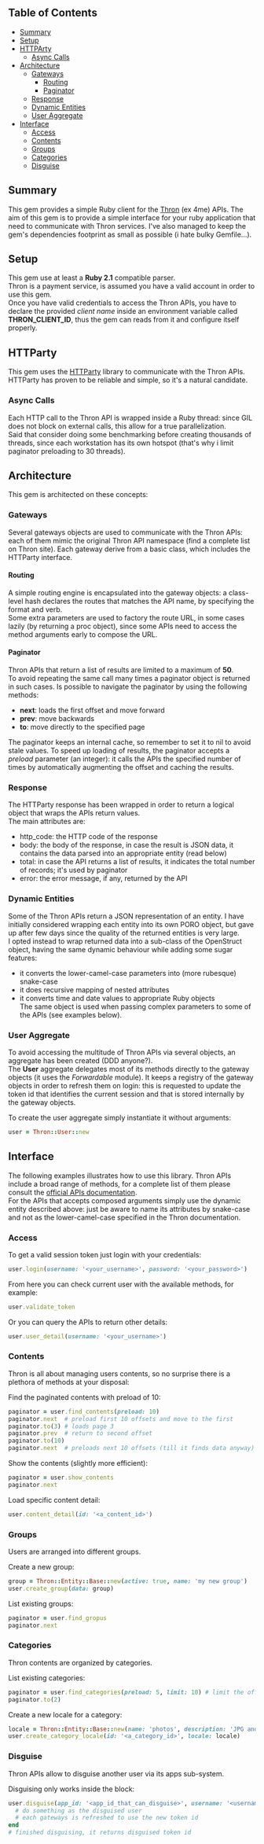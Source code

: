 ## Table of Contents
* [Summary](#summary)
* [Setup](#setup)
* [HTTPArty](#httparty)
  * [Async Calls](#async-calls)
* [Architecture](#architecture)
  * [Gateways](#gateways)
    * [Routing](#routing)
    * [Paginator](#paginator)
  * [Response](#response)
  * [Dynamic Entities](#dynamic-entities)
  * [User Aggregate](#user-aggregate)
* [Interface](#interface)
  * [Access](#access)
  * [Contents](#contents)
  * [Groups](#groups)
  * [Categories](#categories)
  * [Disguise](#disguise)

## Summary
This gem provides a simple Ruby client for the [Thron](https://developer.4me.it/index.php) (ex 4me) APIs.
The aim of this gem is to provide a simple interface for your ruby application
that need to communicate with Thron services. 
I've also managed to keep the gem's dependencies footprint as small as possible (i
hate bulky Gemfile...).

## Setup
This gem use at least a **Ruby 2.1** compatible parser.  
Thron is a payment service, is assumed you have a valid account in order to use this gem.  
Once you have valid credentials to access the Thron APIs, you have to declare
the provided *client name* inside an environment variable called **THRON_CLIENT_ID**, thus the gem can reads from it and configure itself properly.

## HTTParty
This gem uses the [HTTParty](https://github.com/jnunemaker/httparty) library to communicate with the Thron APIs.
HTTParty has proven to be reliable and simple, so it's a natural candidate.

### Async Calls
Each HTTP call to the Thron API is wrapped inside a Ruby thread: since GIL does not
block on external calls, this allow for a true parallelization.  
Said that consider doing some benchmarking before creating thousands of threads,
since each workstation has its own hotspot (that's why i limit paginator preloading
to 30 threads).

## Architecture
This gem is architected on these concepts:

### Gateways
Several gateways objects are used to communicate with the Thron APIs: each of them
mimic the original Thron API namespace (find a complete list on Thron site).
Each gateway derive from a basic class, which includes the HTTParty interface.

#### Routing
A simple routing engine is encapsulated into the gateway objects: a class-level
hash declares the routes that matches the API name, by specifying the
format and verb.  
Some extra parameters are used to factory the route URL, in some cases lazily (by returning a proc object), since some APIs need to access the method arguments early to compose the URL.

#### Paginator
Thron APIs that return a list of results are limited to a maximum of **50**.  
To avoid repeating the same call many times a paginator object is returned in such cases.
Is possible to navigate the paginator by using the following methods:
* **next**: loads the first offset and move forward
* **prev**: move backwards
* **to**: move directly to the specified page  

The paginator keeps an internal cache, so remember to set it to nil to avoid stale
values. 
To speed up loading of results, the paginator accepts a *preload* parameter (an integer): it calls the APIs the specified number of times by automatically augmenting the offset and caching the results.

### Response
The HTTParty response has been wrapped in order to return a logical object that wraps the APIs return values.  
The main attributes are:
* http_code: the HTTP code of the response
* body: the body of the response, in case the result is JSON data, it contains the data parsed into an appropriate entity (read below)
* total: in case the API returns a list of results, it indicates the total number of records; it's used by paginator
* error: the error message, if any, returned by the API

### Dynamic Entities
Some of the Thron APIs return a JSON representation of an entity. I have initially
considered wrapping each entity into its own PORO object, but gave up after few
days since the quality of the returned entities is very large.  
I opted instead to wrap returned data into a sub-class of the OpenStruct object, having the same
dynamic behaviour while adding some sugar features:
* it converts the lower-camel-case parameters into (more rubesque) snake-case
* it does recursive mapping of nested attributes
* it converts time and date values to appropriate Ruby objects  
The same object is used when passing complex parameters to some of the APIs (see examples below).

### User Aggregate
To avoid accessing the multitude of Thron APIs via several objects, an aggregate has been created (DDD anyone?).  
The **User** aggregate delegates most of its methods directly to the gateway objects (it uses the *Forwardable* module).
It keeps a registry of the gateway objects in order to refresh them on login: this
is requested to update the token id that identifies the current session and that is
stored internally by the gateway objects.

To create the user aggregate simply instantiate it without arguments:
```ruby
user = Thron::User::new
```

## Interface
The following examples illustrates how to use this library.
Thron APIs include a broad range of methods, for a complete list of them please  consult the [official APIs documentation](https://developer.thron.com/index.php).  
For the APIs that accepts composed arguments simply use the dynamic entity described
above: just be aware to name its attributes by snake-case and not as the 
lower-camel-case specified in the Thron documentation.

### Access
To get a valid session token just login with your credentials:
```ruby
user.login(username: '<your_username>', password: '<your_password>')
```
From here you can check current user with the available methods, for example:
```ruby
user.validate_token
```
Or you can query the APIs to return other details:
```ruby
user.user_detail(username: '<your_username>')
```

### Contents
Thron is all about managing users contents, so no surprise there is a plethora of
methods at your disposal:

Find the paginated contents with preload of 10:
```ruby
paginator = user.find_contents(preload: 10)
paginator.next  # preload first 10 offsets and move to the first
paginator.to(3) # loads page 3
paginator.prev  # return to second offset
paginator.to(10)
paginator.next  # preloads next 10 offsets (till it finds data anyway) 
```
Show the contents (slightly more efficient):
```ruby
paginator = user.show_contents
paginator.next
```
Load specific content detail:
```ruby
user.content_detail(id: '<a_content_id>')
```

### Groups
Users are arranged into different groups.

Create a new group:
```ruby
group = Thron::Entity::Base::new(active: true, name: 'my new group')
user.create_group(data: group)
```
List existing groups:
```ruby
paginator = user.find_gropus
paginator.next
```

### Categories
Thron contents are organized by categories.

List existing categories:
```ruby
paginator = user.find_categories(preload: 5, limit: 10) # limit the offset to 10
paginator.to(2)
```
Create a new locale for a category:
```ruby
locale = Thron::Entity::Base::new(name: 'photos', description: 'JPG and PNG images', locale: 'EN')
user.create_category_locale(id: '<a_category_id>', locale: locale)
```

### Disguise
Thron APIs allow to disguise another user via its apps sub-system.

Disguising only works inside the block:
```ruby
user.disguise(app_id: '<app_id_that_can_disguise>', username: '<username_to_disguise>') do
  # do something as the disguised user
  # each gateways is refreshed to use the new token id
end
# finished disguising, it returns disguised token id
```
